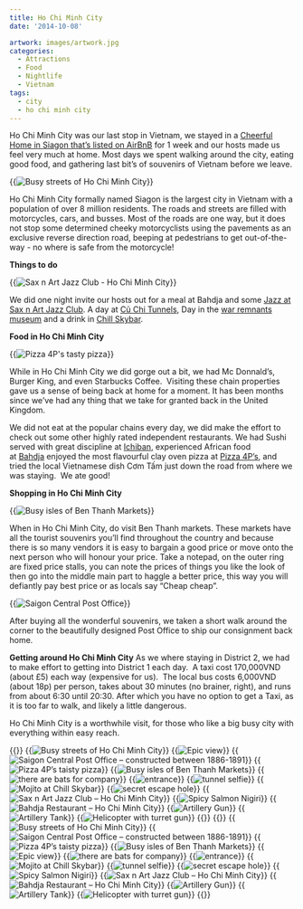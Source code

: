 ```yaml
---
title: Ho Chi Minh City
date: '2014-10-08'

artwork: images/artwork.jpg
categories:
  - Attractions
  - Food
  - Nightlife
  - Vietnam
tags:
  - city
  - ho chi minh city
---
```


Ho Chi Minh City was our last stop in Vietnam, we stayed in a [Cheerful Home in Siagon that’s listed on AirBnB](https://www.airbnb.co.uk/rooms/3864609) for 1 week and our hosts made us feel very much at home. Most days we spent walking around the city, eating good food, and gathering last bit’s of souvenirs of Vietnam before we leave.

{{<img src="images/IMG_20141003_170819-1024x576.jpg" title="Busy streets of Ho Chi Minh City">}}

Ho Chi Minh City formally named Siagon is the largest city in Vietnam with a population of over 8 million residents. The roads and streets are filled with motorcycles, cars, and busses. Most of the roads are one way, but it does not stop some determined cheeky motorcyclists using the pavements as an exclusive reverse direction road, beeping at pedestrians to get out-of-the-way - no where is safe from the motorcycle!

**Things to do**

{{<img src="images/IMG_20141004_211313-1024x583.jpg" title="Sax n Art Jazz Club - Ho Chi Minh City">}}

We did one night invite our hosts out for a meal at Bahdja and some [Jazz at Sax n Art Jazz Club](/posts/2014-10-sax-n-art-jazz-club/). A day at [Củ Chi Tunnels](/posts/2014-10-cu-chi-tunnels/), Day in the [war remnants museum](https://www.baotangchungtichchientranh.vn/) and a drink in [Chill Skybar](/posts/2014-10-chill-skybar/ "Chill Skybar").

**Food in Ho Chi Minh City**

{{<img src="images/IMG_20141005_1713312-1024x583.jpg" title="Pizza 4P's tasty pizza">}}

While in Ho Chi Minh City we did gorge out a bit, we had Mc Donnald’s, Burger King, and even Starbucks Coffee.  Visiting these chain properties gave us a sense of being back at home for a moment. It has been months since we’ve had any thing that we take for granted back in the United Kingdom.

We did not eat at the popular chains every day, we did make the effort to check out some other highly rated independent restaurants. We had Sushi served with great discipline at [Ichiban](/posts/2014-10-ichiban-sushi/), experienced African food at [Bahdja](/posts/2014-10-bahdja-restaurant/) enjoyed the most flavourful clay oven pizza at [Pizza 4P’s](/posts/2014-10-pizza-4ps/), and tried the local Vietnamese dish Cơm Tấm just down the road from where we was staying.  We ate good!

**Shopping in Ho Chi Minh City**

{{<img src="images/IMG_20141005_141033-1024x583.jpg" title="Busy isles of Ben Thanh Markets">}}

When in Ho Chi Minh City, do visit Ben Thanh markets. These markets have all the tourist souvenirs you’ll find throughout the country and because there is so many vendors it is easy to bargain a good price or move onto the next person who will honour your price. Take a notepad, on the outer ring are fixed price stalls, you can note the prices of things you like the look of then go into the middle main part to haggle a better price, this way you will defiantly pay best price or as locals say “Cheap cheap”.

{{<img src="images/PANO_20141005_133245-1024x699.jpg" title="Saigon Central Post Office">}}

After buying all the wonderful souvenirs, we taken a short walk around the corner to the beautifully designed Post Office to ship our consignment back home.

**Getting around Ho Chi Minh City** As we where staying in District 2, we had to make effort to getting into District 1 each day.  A taxi cost 170,000VND (about £5) each way (expensive for us).  The local bus costs 6,000VND (about 18p) per person, takes about 30 minutes (no brainer, right), and runs from about 6:30 until 20:30. After which you have no option to get a Taxi, as it is too far to walk, and likely a little dangerous.

Ho Chi Minh City is a worthwhile visit, for those who like a big busy city with everything within easy reach.


{{<gallery>}}
  {{<img src="images/IMG_20141003_170819.jpg" title="Busy streets of Ho Chi Minh City" oriantation="large">}}
  {{<img src="images/DSC_0134.jpg" title="Epic view" oriantation="portrait">}}
  {{<img src="images/PANO_20141005_133245.jpg" title="Saigon Central Post Office &#8211; constructed between 1886-1891">}}
  {{<img src="images/IMG_20141005_1713312.jpg" title="Pizza 4P&#8217;s taisty pizza">}}
  {{<img src="images/IMG_20141005_141033.jpg" title="Busy isles of Ben Thanh Markets">}}
  {{<img src="images/DSC01588.jpg" title="there are bats for company">}}
  {{<img src="images/DSC01589.jpg" title="entrance">}}
  {{<img src="images/DSC01586.jpg" title="tunnel selfie" oriantation="portrait">}}
  {{<img src="images/IMG_5375.jpg" title="Mojito at Chill Skybar">}}
  {{<img src="images/DSC01554.jpg" title="secret escape hole">}}
  {{<img src="images/IMG_20141004_211313.jpg" title="Sax n Art Jazz Club &#8211; Ho Chi Minh City" oriantation="large">}}
  {{<img src="images/IMG_5372.jpg" title="Spicy Salmon Nigiri">}}
  {{<img src="images/IMG_20141004_202147.jpg" title="Bahdja Restaurant &#8211; Ho Chi Minh City">}}
  {{<img src="images/DSC01596.jpg" title="Artillery Gun">}}
  {{<img src="images/DSC01599.jpg" title="Artillery Tank">}}
  {{<img src="images/DSC01603.jpg" title="Helicopter with turret gun">}}
{{</gallery>}}
{{<gallery>}}
  {{<img src="images/IMG_20141003_170819.jpg" title="Busy streets of Ho Chi Minh City">}}
  {{<img src="images/PANO_20141005_133245.jpg" title="Saigon Central Post Office &#8211; constructed between 1886-1891">}}
  {{<img src="images/IMG_20141005_1713312.jpg" title="Pizza 4P&#8217;s taisty pizza">}}
  {{<img src="images/IMG_20141005_141033.jpg" title="Busy isles of Ben Thanh Markets">}}
  {{<img src="images/DSC_0134.jpg" title="Epic view" oriantation="portrait">}}
  {{<img src="images/DSC01588.jpg" title="there are bats for company">}}
  {{<img src="images/DSC01589.jpg" title="entrance">}}
  {{<img src="images/IMG_5375.jpg" title="Mojito at Chill Skybar">}}
  {{<img src="images/DSC01586.jpg" title="tunnel selfie" oriantation="portrait">}}
  {{<img src="images/DSC01554.jpg" title="secret escape hole">}}
  {{<img src="images/IMG_5372.jpg" title="Spicy Salmon Nigiri">}}
  {{<img src="images/IMG_20141004_211313.jpg" title="Sax n Art Jazz Club &#8211; Ho Chi Minh City">}}
  {{<img src="images/IMG_20141004_202147.jpg" title="Bahdja Restaurant &#8211; Ho Chi Minh City">}}
  {{<img src="images/DSC01596.jpg" title="Artillery Gun">}}
  {{<img src="images/DSC01599.jpg" title="Artillery Tank">}}
  {{<img src="images/DSC01603.jpg" title="Helicopter with turret gun">}}
{{</gallery>}}
